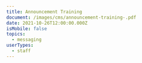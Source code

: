 ```yaml
---
title: Announcement Training
document: /images/cms/announcement-training-.pdf
date: 2021-10-26T12:00:00.000Z
isMobile: false
topics:
  - messaging
userTypes:
  - staff
---
```

